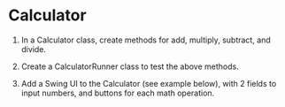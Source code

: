 

# Calculator

1. In a Calculator class, create methods for add, multiply, subtract, and divide.

2. Create a CalculatorRunner class to test the above methods.

3. Add a Swing UI to the Calculator (see example below), with 2 fields to input numbers, and buttons for each math operation.



